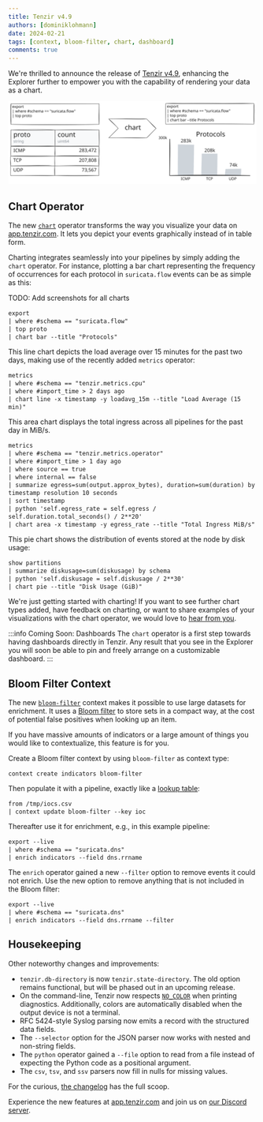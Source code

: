 ```yaml
---
title: Tenzir v4.9
authors: [dominiklohmann]
date: 2024-02-21
tags: [context, bloom-filter, chart, dashboard]
comments: true
---
```


We're thrilled to announce the release of [Tenzir
v4.9](https://github.com/tenzir/tenzir/releases/tag/v4.9.0), enhancing the
Explorer further to empower you with the capability of rendering your data as a
chart.

![Tenzir v4.9](tenzir-v4.9.excalidraw.svg)

<!-- truncate -->

## Chart Operator

The new [`chart`](/next/operators/chart) operator transforms the way you
visualize your data on [app.tenzir.com](https://app.tenzir.com). It lets you
depict your events graphically instead of in table form.

Charting integrates seamlessly into your pipelines by simply adding the `chart`
operator. For instance, plotting a bar chart representing the frequency of
occurrences for each protocol in `suricata.flow` events can be as simple as
this:

TODO: Add screenshots for all charts

```
export
| where #schema == "suricata.flow"
| top proto
| chart bar --title "Protocols"
```

This line chart depicts the load average over 15 minutes for the past two days,
making use of the recently added `metrics` operator:

```
metrics
| where #schema == "tenzir.metrics.cpu"
| where #import_time > 2 days ago
| chart line -x timestamp -y loadavg_15m --title "Load Average (15 min)"
```

This area chart displays the total ingress across all pipelines for the past day
in MiB/s.

```
metrics
| where #schema == "tenzir.metrics.operator"
| where #import_time > 1 day ago
| where source == true
| where internal == false
| summarize egress=sum(output.approx_bytes), duration=sum(duration) by timestamp resolution 10 seconds
| sort timestamp
| python 'self.egress_rate = self.egress / self.duration.total_seconds() / 2**20'
| chart area -x timestamp -y egress_rate --title "Total Ingress MiB/s"
```

This pie chart shows the distribution of events stored at the node by disk
usage:

```
show partitions
| summarize diskusage=sum(diskusage) by schema
| python 'self.diskusage = self.diskusage / 2**30'
| chart pie --title "Disk Usage (GiB)"
```

We're just getting started with charting! If you want to see further chart types
added, have feedback on charting, or want to share examples of your
visualizations with the chart operator, we would love to [hear from
you](/discord).

:::info Coming Soon: Dashboards
The `chart` operator is a first step towards having dashboards directly in
Tenzir. Any result that you see in the Explorer you will soon be able to pin and
freely arrange on a customizable dashboard.
:::

## Bloom Filter Context

The new [`bloom-filter`](/next/contexts/bloom-filter) context makes it possible
to use large datasets for enrichment. It uses a [Bloom
filter](https://en.wikipedia.org/wiki/Bloom_filter) to store sets in a compact
way, at the cost of potential false positives when looking up an item.

If you have massive amounts of indicators or a large amount of things you would
like to contextualize, this feature is for you.

Create a Bloom filter context by using `bloom-filter` as context type:

```
context create indicators bloom-filter
```

Then populate it with a pipeline, exactly like a [lookup
table](/next/contexts/lookup-table):

```
from /tmp/iocs.csv
| context update bloom-filter --key ioc
```

Thereafter use it for enrichment, e.g., in this example pipeline:

```
export --live
| where #schema == "suricata.dns"
| enrich indicators --field dns.rrname
```

The `enrich` operator gained a new `--filter` option to remove events it could
not enrich. Use the new option to remove anything that is not included in the
Bloom filter:

```
export --live
| where #schema == "suricata.dns"
| enrich indicators --field dns.rrname --filter
```

## Housekeeping

Other noteworthy changes and improvements:
- `tenzir.db-directory` is now `tenzir.state-directory`. The old option remains
  functional, but will be phased out in an upcoming release.
- On the command-line, Tenzir now respects [`NO_COLOR`](https://no-color.org)
  when printing diagnostics. Additionally, colors are automatically disabled
  when the output device is not a terminal.
- RFC 5424-style Syslog parsing now emits a record with the structured data
  fields.
- The `--selector` option for the JSON parser now works with nested and
  non-string fields.
- The `python` operator gained a `--file` option to read from a file instead of
  expecting the Python code as a positional argument.
- The `csv`, `tsv`, and `ssv` parsers now fill in nulls for missing values.

For the curious, [the changelog](/changelog#v490) has the full scoop.

Experience the new features at [app.tenzir.com](https://app.tenzir.com) and join
us on [our Discord server](/discord).
